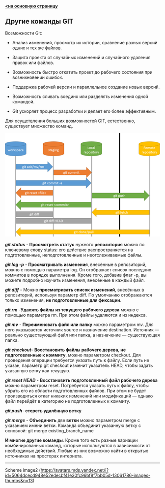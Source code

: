 #### [<на основную страницу](./readme.md)

## Другие команды GIT

Возможности Git:

- Анализ изменений, просмотр их истории, сравнение разных версий одних и тех же файлов.

- Защита проекта от случайных изменений и случайного удаления правок или файлов.

- Возможность быстро откатить проект до рабочего состояния при возникновении ошибок.

- Поддержка рабочей версии и параллельное создание новых версий.

- Возможность сливать воедино или разделять изменения одной командой.

- Git ускоряет процесс разработки и делает его более эффективным.



Для осущствления больших возможностей GIT, естественно, существует множество команд. 

![scheme](./images/komandi-git.png)


 ***git status*** - **Просмотреть статус** нужного **репозитория** можно по ключевому слову status: его действие распространяется на подготовленные, неподготовленные и неотслеживаемые файлы.

***git log -p***  - **Просматривать изменения**, внесённые в репозиторий, можно с помощью параметра log. Он отображает список последних коммитов в порядке выполнения. Кроме того, добавив флаг -p, вы можете подробно изучить изменения, внесённые в каждый файл.


***git diff*** - Можно **просматривать список изменений**, внесённых в репозиторий, используя параметр diff. По умолчанию отображаются только изменения, **не подготовленные для фиксации**.

***git rm*** -**Удалять файлы из текущего рабочего дерева** можно с помощью параметра rm. При этом файлы удаляются и из индекса.

***git mv*** - **Переименовать файл или папку** можно параметром mv. Для него указывается источник source и назначение destination. Источник — реально существующий файл или папка, а назначение — существующая папка.


***git checkout***- **Восстановить файлы рабочего дерева**, **не подготовленные к коммиту**, можно параметром checkout. Для проведения операции требуется указать путь к файлу. Если путь не указан, параметр git checkout изменит указатель HEAD, чтобы задать указанную ветку как текущую.


***git reset HEAD*** - **Восстановить подготовленный файл рабочего дерева** можно параметром reset. Потребуется указать путь к файлу, чтобы убрать его из области подготовленных файлов. При этом не будет производиться откат никаких изменений или модификаций — однако файл перейдёт в категорию не подготовленных к коммиту.

***git push***- **стереть удалённую ветку**

***git merge*** - **Объединить** две **ветки** можно параметром merge с указанием имени ветки. Команда объединит указанную ветку с основной: git merge existing_branch_name

**И многие другие команды**. Кроме того есть разные вариации комбинированных команд, которые используются в зависимости от необходимых действий. Любые из них возможно найти в открытых источниках на просторах интернета. 



---
Scheme image2 (https://avatars.mds.yandex.net/i?id=5064dcecd948e52edecbf41e30fc96bf8f7bb05d-13061786-images-thumbs&n=13)